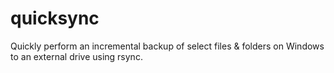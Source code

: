 # quicksync
Quickly perform an incremental backup of select files &amp; folders on Windows to an external drive using rsync.
